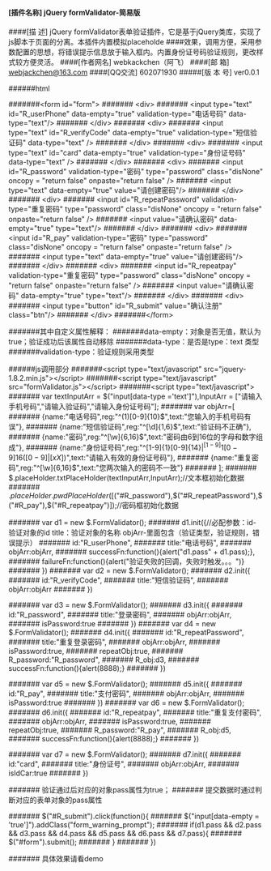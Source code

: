 
#### [插件名称] jQuery formValidator-简易版
####[描    述] jQuery formValidator表单验证插件，它是基于jQuery类库，实现了js脚本于页面的分离。本插件内置模拟placeholde
####效果，调用方便，采用参数配置的思想，将错误提示信息放于输入框内。内置身份证号码验证规则，更改样式较方便灵活。
####[作者网名] webkackchen（阿飞）
####[邮    箱] webjackchen@163.com
####[QQ交流] 602071930
#####[版 本 号] ver0.0.1

######html

#######&lt;form id="form"&gt;
#######    &lt;div&gt;
#######        &lt;input type="text" id="R_userPhone" data-empty="true" validation-type="电话号码" data-type="text"/&gt;
#######    &lt;/div&gt;
#######    &lt;div&gt;
#######        &lt;input type="text" id="R_verifyCode" data-empty="true" validation-type="短信验证码" data-type="text" /&gt;
#######    &lt;/div&gt;
#######    &lt;div&gt;
#######        &lt;input type="text" id="card" data-empty="true" validation-type="身份证号码" data-type="text" /&gt;
#######    &lt;/div&gt;
#######    &lt;div&gt;
#######        &lt;input id="R_password" validation-type="密码" type="password" class="disNone" oncopy = "return false" onpaste="return false" /&gt;
#######        &lt;input type="text" data-empty="true" value="请创建密码"/&gt;
#######    &lt;/div&gt;
#######    &lt;div&gt;
#######        &lt;input id="R_repeatPassword" validation-type="重复密码" type="password" class="disNone" oncopy = "return false" onpaste="return false" /&gt;
#######        &lt;input value="请确认密码" data-empty="true" type="text"/&gt;
#######    &lt;/div&gt;
#######    &lt;div&gt;
#######        &lt;input id="R_pay" validation-type="密码" type="password" class="disNone" oncopy = "return false" onpaste="return false" /&gt;
#######       &lt;input type="text" data-empty="true" value="请创建密码"/&gt;
#######    &lt;/div&gt;
#######    &lt;div&gt;
#######        &lt;input id="R_repeatpay" validation-type="重复密码" type="password" class="disNone" oncopy = "return false" onpaste="return false" /&gt;
#######        &lt;input value="请确认密码" data-empty="true" type="text"/&gt;
#######    &lt;/div&gt;
#######    &lt;div&gt;
#######        &lt;input type="button" id="R_submit" value="确认注册" class="btn"/&gt;
#######    &lt;/div&gt;
#######&lt;/form&gt;

#######其中自定义属性解释：
#######data-empty：对象是否无值，默认为true；验证成功后该属性自动移除
#######data-type：是否是type：text   类型
#######validation-type：验证规则采用类型


######js调用部分
#######&lt;script type="text/javascript" src="jquery-1.8.2.min.js"&gt;&lt;/script&gt;
#######&lt;script type="text/javascript" src="formValidator.js"&gt;&lt;/script&gt;
#######&lt;script type="text/javascript"&gt;
#######    var textInputArr = $("input[data-type ='text']"),InputArr = ["请输入手机号码","请输入验证码","请输入身份证号码"];
#######    var objArr=[
#######        {name:"电话号码",reg:"^(1)[0-9]{10}$",text:"您输入的手机号码有误"},
#######        {name:"短信验证码",reg:"^[\\d]{1,6}$",text:"验证码不正确"},
#######        {name:"密码",reg:"^[\\w]{6,16}$",text:"密码由6到16位的字母和数字组成"},
#######        {name:"身份证号码",reg:"^[1-9]{1}[0-9]{14}$|^[1-9]{1}[0-9]{16}([0-9]|[xX])$",text:"请输入有效的身份证号码"},
#######        {name:"重复密码",reg:"^[\\w]{6,16}$",text:"您两次输入的密码不一致"}
#######    ];
#######    $.placeHolder.txtPlaceHolder(textInputArr,InputArr);//文本框初始化数据
#######    $.placeHolder.pwdPlaceHolder([$("#R_password"),$("#R_repeatPassword"),$("#R_pay"),$("#R_repeatpay")]);//密码框初始化数据


#######    var d1 = new $.FormValidator();
#######    d1.init({//必配参数：id-验证对象的id    title：验证对象的名称      objArr-里面包含（验证类型，验证规则，错误提示）
#######        id:"R_userPhone",
#######        title:"电话号码",
#######        objArr:objArr,
#######        successFn:function(){alert("d1.pass" + d1.pass);},
#######        failureFn:function(){alert("验证失败的回调，失败时触发。。。")}
#######    })
#######    var d2 = new $.FormValidator();
#######    d2.init({
#######        id:"R_verifyCode",
#######        title:"短信验证码",
#######        objArr:objArr
#######    })

#######    var d3 = new $.FormValidator();
#######    d3.init({
#######        id:"R_password",
#######        title:"登录密码",
#######        objArr:objArr,
#######        isPassword:true
#######    })
#######    var d4 = new $.FormValidator();
#######    d4.init({
#######        id:"R_repeatPassword",
#######        title:"重复登录密码",
#######        objArr:objArr,
#######        isPassword:true,
#######        repeatObj:true,
#######        R_password:"R_password",
#######        R_obj:d3,
#######        successFn:function(){alert(8888);}
#######    })



#######    var d5 = new $.FormValidator();
#######    d5.init({
#######        id:"R_pay",
#######        title:"支付密码",
#######        objArr:objArr,
#######        isPassword:true
#######    })
#######    var d6 = new $.FormValidator();
#######    d6.init({
#######        id:"R_repeatpay",
#######        title:"重复支付密码",
#######        objArr:objArr,
#######        isPassword:true,
#######        repeatObj:true,
#######        R_password:"R_pay",
#######        R_obj:d5,
#######        successFn:function(){alert(8888);}
#######    })


#######    var d7 = new $.FormValidator();
#######    d7.init({
#######        id:"card",
#######        title:"身份证号",
#######        objArr:objArr,
#######        isIdCar:true
#######    })
    
#######    验证通过后对应的对象pass属性为true；
#######    提交数据时通过判断对应的表单对象的pass属性
    
    
#######    $("#R_submit").click(function(){
#######        $("input[data-empty = 'true']").addClass("form_warning_prompt");
#######        if(d1.pass && d2.pass && d3.pass && d4.pass && d5.pass && d6.pass && d7.pass){
#######          $("#form").submit();
#######        }
#######    })

#######    具体效果请看demo
